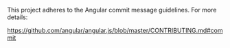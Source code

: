This project adheres to the Angular commit message guidelines.  For more details:

https://github.com/angular/angular.js/blob/master/CONTRIBUTING.md#commit
